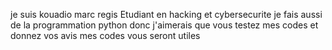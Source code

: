 je suis kouadio marc regis 
Etudiant en hacking et cybersecurite
je fais aussi de la programmation python donc j'aimerais que vous testez mes codes et donnez vos avis 
mes codes vous seront utiles 
